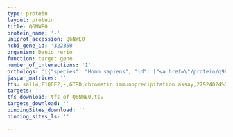 ```yaml
---
type: protein
layout: protein
title: Q6NWE0
protein_name: '-'
uniprot_accession: Q6NWE0
ncbi_gene_id: '322350'
organism: Danio rerio
function: target gene
number_of_interactions: '1'
orthologs: '[{"species": "Homo sapiens", "id": ["<a href=\"/protein/q9h0w9\">Q9H0W9</a>"]}, {"species": "Mus musculus", "id": ["<a href=\"/protein/q91v76\">Q91V76</a>"]}, {"species": "Rattus norvegicus", "id": ["<a href=\"/protein/q5u2q3\">Q5U2Q3</a>"]}, {"species": "Drosophila melanogaster", "id": ["<a href=\"/protein/q8sxq8\">Q8SXQ8</a>", "<a href=\"/protein/q9w0j9\">Q9W0J9</a>"]}, {"species": "Caenorhabditis elegans", "id": ["<a href=\"/protein/q3y402\">Q3Y402</a>"]}]'
jaspar_matrices: ''
tfs: sall4,F1QDF2,-,GTRD,chromatin immunoprecipitation assay,27924024%5Buid%5D,No
targets: ''
tfs_download: tfs_of_Q6NWE0.tsv
targets_download: ''
bindingSites_download: ''
binding_sites_ls: ''

---
```

